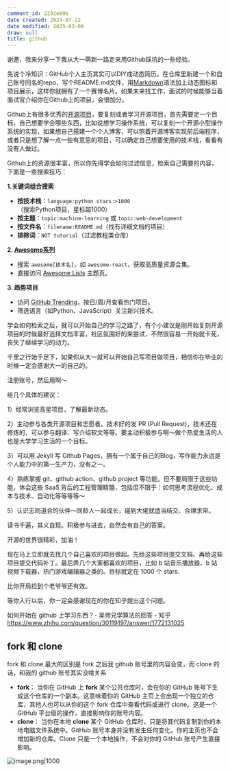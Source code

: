 ```yaml
---
comment_id: 2292e89b
date created: 2024-07-22
date modified: 2025-03-08
draw: null
title: github
---
```

谢邀，我来分享一下我从大一萌新一路走来用Github踩坑的一些经验。

先说个冷知识：GitHub个人主页其实可以DIY成动态简历。在仓库里新建一个和自己账号同名的repo，写个README.md文件，用[Markdown](https://zhida.zhihu.com/search?content_id=712626173&content_type=Answer&match_order=1&q=Markdown&zhida_source=entity)语法加上动态图标和项目展示，这样你就拥有了一个赛博名片。如果未来找工作，面试的时候能够当着面试官介绍你在Github上的项目，会很加分。

Github上有很多优秀的[开源项目](https://zhida.zhihu.com/search?content_id=712626173&content_type=Answer&match_order=1&q=%E5%BC%80%E6%BA%90%E9%A1%B9%E7%9B%AE&zhida_source=entity)，要复刻或者学习开源项目，首先需要定一个目标，自己想要学会哪些东西，比如说想学习操作系统，可以复刻一个开源小型操作系统的实现，如果想自己搭建一个个人博客，可以照着开源博客实现前后端程序，或者只是想了解一点一些有意思的项目，可以确定自己想要使用的技术栈，看看有没有人做过。

Github上的资源很丰富，所以你先得学会如何过滤信息，检索自己需要的内容，下面是一些搜索技巧：

**1.关键词组合搜索**

- **按技术栈**：`language:python stars:>1000`（搜索Python项目，星标超1000）
- **按主题**：`topic:machine-learning` 或 `topic:web-development`
- **按文件名**：`filename:README.md`（找有详细文档的项目）
- **排除词**：`NOT tutorial`（过滤教程类仓库）

**2\. [Awesome系列](https://zhida.zhihu.com/search?content_id=712626173&content_type=Answer&match_order=1&q=Awesome%E7%B3%BB%E5%88%97&zhida_source=entity)**

- 搜索 `awesome[技术名]`，如 `awesome-react`，获取高质量资源合集。
- 直接访问 [Awesome Lists](https://link.zhihu.com/?target=https%3A//github.com/topics/awesome) 主题页。

**3\. 趋势项目**

- 访问 [GitHub Trending](https://link.zhihu.com/?target=https%3A//github.com/trending)，按日/周/月查看热门项目。
- 筛选语言（如Python、JavaScript）关注新兴技术。

学会如何检索之后，就可以开始自己的学习之路了，有个小建议是刚开始复刻开源项目的时候最好选择文档丰富，社区氛围好的来尝试，不然很容易一开始就卡死，丧失了继续学习的动力。

千里之行始于足下，如果你从大一就可以开始自己写项目做项目，相信你在毕业的时候一定会感谢大一的自己的。

注册账号，然后用啊～

给几个具体的建议：

1）经常浏览高星项目，了解最新动态。

2）主动参与各类开源项目和志愿者。技术好的发 PR (Pull Request)，技术还在修炼的，可以参与翻译、写介绍软文等等。要主动积极参与啊～做个热爱生活的人也是大学学习生活的一个目标。

3）可以用 Jekyll 写 Github Pages，拥有一个属于自己的Blog，写作能力永远是个人能力中的第一生产力，没有之一。

4）熟练掌握 git、github action、github project 等功能。但不要局限于这些功能，体会这些 SaaS 背后的工程管理精髓，包括但不限于：如何思考流程优化、成本与技术、自动化等等等等～

5）认识志同道合的伙伴～同龄人一起成长，碰到大佬就适当结交、合理求带。

读书千遍，其义自现。积极参与进去，自然会有自己的答案。

开源的世界很精彩，加油！

现在马上立即就去找几个自己喜欢的项目做起。先给这些项目提交文档、再给这些项目提交代码补丁。最后弄几个大家都喜欢的项目，比如 b 站音乐播放器、b 站视频下载器，热门游戏编辑器之类的。目标就定在 1000 个 stars.

比你开局捡到个老爷爷还有效。

等你入行以后，你一定会感谢现在的你在知乎提出这个问题。

如何开始在 github 上学习东西？- 吴师兄学算法的回答 - 知乎  
https://www.zhihu.com/question/30119197/answer/1772131025

## fork 和 clone

fork 和 clone 最大的区别是 fork 之后我 github 账号里的内容会变，而 clone 的话，和我的 github 账号其实没啥关系

- **fork**：
    当你在 GitHub 上 **fork** 某个公共仓库时，会在你的 GitHub 账号下生成这个仓库的一个副本。这意味着你的 GitHub 主页上会出现一个独立的仓库，其他人也可以从你的这个 fork 仓库中查看代码或进行 clone。这是一个 GitHub 平台级的操作，直接影响你的账号内容。
- **clone**：
    当你在本地 **clone** 某个 GitHub 仓库时，只是将其代码复制到你的本地电脑文件系统中。GitHub 账号本身并没有发生任何变化，你的主页也不会增加新的仓库。Clone 只是一个本地操作，不会对你的 GitHub 账号产生直接影响。

![image.png|1000](https://imagehosting4picgo.oss-cn-beijing.aliyuncs.com/imagehosting/fix-dir%2Fpicgo%2Fpicgo-clipboard-images%2F2024%2F07%2F22%2F20-24-42-c1c0c47b25e8e27011a734442041517c-20240722202441-46bf1e.png)
